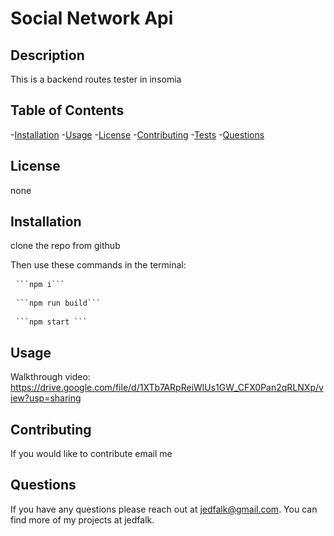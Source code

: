 # Social Network Api
## Description
This is a backend routes tester in insomia

## Table of Contents
-[Installation](#installation)
-[Usage](#usage)
-[License](#license)
-[Contributing](#contributing)
-[Tests](#tests)
-[Questions](#questions)

## License
 none

## Installation
clone the repo from github

Then use these commands in the terminal:

<pre> <code>```npm i```</code> </pre>

<pre> <code>```npm run build```</code> </pre>

<pre> <code>```npm start ```</code> </pre>

## Usage
Walkthrough video: https://drive.google.com/file/d/1XTb7ARpReiWlUs1GW_CFX0Pan2qRLNXp/view?usp=sharing

## Contributing
If you would like to contribute email me

## Questions
If you have any questions please reach out at jedfalk@gmail.com. You can find more of my projects at jedfalk.
